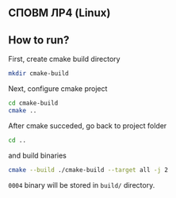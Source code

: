 СПОВМ ЛР4 (Linux)
----

How to run?
----

First, create cmake build directory

```bash
mkdir cmake-build
```

Next, configure cmake project

```bash
cd cmake-build
cmake ..
```

After cmake succeded, go back to project folder 

```bash
cd ..
```

and build binaries

```bash
cmake --build ./cmake-build --target all -j 2
```

`0004` binary will be stored in `build/` directory.

